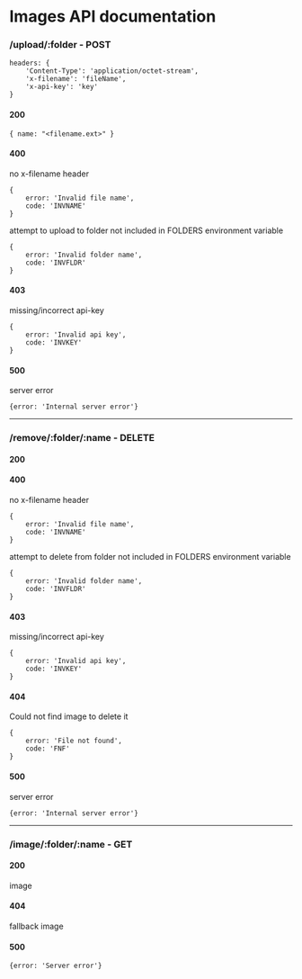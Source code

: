 # Images API documentation

### /upload/:folder - POST

```
headers: {
    'Content-Type': 'application/octet-stream',
    'x-filename': 'fileName',
    'x-api-key': 'key'
}
```

#### 200

```{ name: "<filename.ext>" }```

#### 400
no x-filename header

```
{
    error: 'Invalid file name',
    code: 'INVNAME'
}
```

attempt to upload to folder not included in FOLDERS environment variable

```
{
    error: 'Invalid folder name',
    code: 'INVFLDR'
}
```

#### 403
missing/incorrect api-key

```
{
    error: 'Invalid api key',
    code: 'INVKEY'
}
```

#### 500
server error

```{error: 'Internal server error'}```

----

### /remove/:folder/:name - DELETE

#### 200

#### 400
no x-filename header

```
{
    error: 'Invalid file name',
    code: 'INVNAME'
}
```

attempt to delete from folder not included in FOLDERS environment variable

```
{
    error: 'Invalid folder name',
    code: 'INVFLDR'
}
```

#### 403
missing/incorrect api-key

```
{
    error: 'Invalid api key',
    code: 'INVKEY'
}
```

#### 404
Could not find image to delete it

```
{
    error: 'File not found',
    code: 'FNF'
}
```

#### 500
server error

```{error: 'Internal server error'}```

----

### /image/:folder/:name - GET

#### 200

image

#### 404

fallback image

#### 500

```{error: 'Server error'}```
